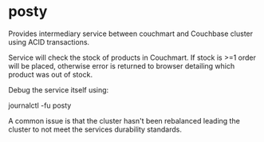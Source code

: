 # posty

Provides intermediary service between couchmart and Couchbase cluster using ACID transactions.

Service will check the stock of products in Couchmart. If stock is >=1 order will be placed, otherwise error is returned to browser detailing which product was out of stock.

Debug the service itself using:

journalctl -fu posty

A common issue is that the cluster hasn't been rebalanced leading the cluster to not meet the services durability standards. 
